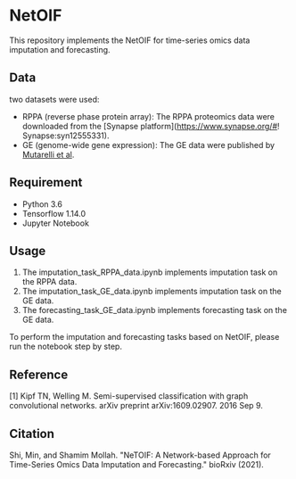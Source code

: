 NetOIF
=====

This repository implements the NetOIF for time-series omics data imputation and forecasting.

## Data

two datasets were used:

- RPPA (reverse phase protein array): The RPPA proteomics data were downloaded from the [Synapse platform](https://www.synapse.org/#! Synapse:syn12555331).
- GE (genome-wide gene expression): The GE data were published by [Mutarelli et al](https://bmcbioinformatics.biomedcentral.com/articles/10.1186/1471-2105-9-S2-S12).

## Requirement

  * Python 3.6
  * Tensorflow 1.14.0
  * Jupyter Notebook

## Usage

1. The imputation_task_RPPA_data.ipynb implements imputation task on the RPPA data.
2. The imputation_task_GE_data.ipynb implements imputation task on the GE data.
3. The forecasting_task_GE_data.ipynb implements forecasting task on the GE data.

To perform the imputation and forecasting tasks based on NetOIF, please run the notebook step by step.

## Reference

[1] Kipf TN, Welling M. Semi-supervised classification with graph convolutional networks. arXiv preprint arXiv:1609.02907. 2016 Sep 9.

## Citation

Shi, Min, and Shamim Mollah. "NeTOIF: A Network-based Approach for Time-Series Omics Data Imputation and Forecasting." bioRxiv (2021).

